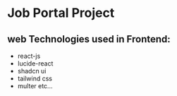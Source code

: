 # Job Portal Project
## web Technologies used in Frontend:
- react-js
- lucide-react
- shadcn ui
- tailwind css
- multer etc...
